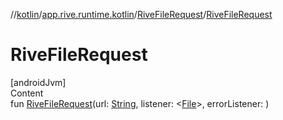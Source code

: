 //[kotlin](../../../index.md)/[app.rive.runtime.kotlin](../index.md)/[RiveFileRequest](index.md)/[RiveFileRequest](-rive-file-request.md)



# RiveFileRequest  
[androidJvm]  
Content  
fun [RiveFileRequest](-rive-file-request.md)(url: [String](https://kotlinlang.org/api/latest/jvm/stdlib/kotlin/-string/index.html), listener: <[File](../../app.rive.runtime.kotlin.core/-file/index.md)>, errorListener: )  



